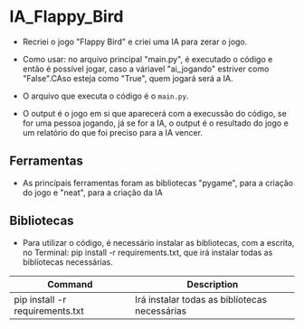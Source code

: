 # IA_Flappy_Bird

- Recriei o jogo "Flappy Bird" e criei uma IA para zerar o jogo. 

- Como usar: no arquivo principal "main.py", é executado o código e então é possível jogar, caso a váriavel "ai_jogando" estriver como "False".CAso esteja como "True", quem jogará será a IA.

- O arquivo que executa o código é o ``main.py``.

- O output é o jogo em si que aparecerá com a execussão do código, se for uma pessoa jogando, já se for a IA, o output é o resultado do jogo e um relatório do que foi preciso para a IA vencer.

## Ferramentas

- As princípais ferramentas foram as bibliotecas "pygame", para a criação do jogo e "neat", para a criação da IA

## Bibliotecas

- Para utilizar o código, é necessário instalar as bibliotecas, com a escrita, no Terminal: pip install -r requirements.txt, que irá instalar todas as biblíotecas necessárias.

| Command | Description |
| --- | --- |
| pip install -r requirements.txt | Irá instalar todas as biblíotecas necessárias |